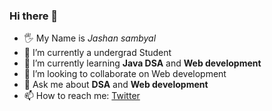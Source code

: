 ### Hi there 👋
- 🖐 My Name is *Jashan sambyal*
- 🔭 I’m currently a undergrad Student
- 🌱 I’m currently learning **Java DSA** and **Web development** 
- 👯 I’m looking to collaborate on Web development
- 💬 Ask me about **DSA** and **Web development**
- 📫 How to reach me: [Twitter](https://twitter.com/SambyalJashan)

